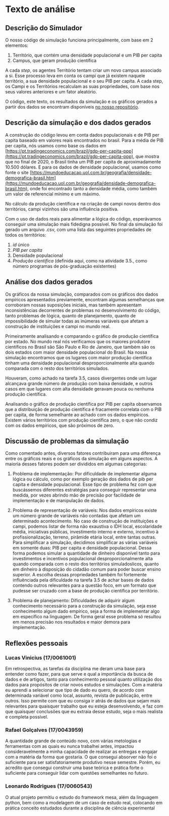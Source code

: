 # Texto de análise

## Descrição do Simulador

O nosso código de simulação funciona principalmente, com base em 2 elementos:

  1. Território, que contém uma densidade populacional e um PIB per capita
  2. Campus, que geram produção científica

A cada _step_, os agentes Território tentam criar um novo campus associado a si. Esse processo leva em conta os campi que já existem naquele território, a sua densidade populacional e o seu PIB per capita. A cada step, os Campi e os Territórios recalculam as suas propriedades, com base nos seus valores anteriores e um fator aleatório.

O código, este texto, os resultados da simulação e os gráficos gerados a partir dos dados se encontram disponíveis [no nosso repositório](https://github.com/rafael-g-depaulo/CE-trab-mesa).

## Descrição da simulação e dos dados gerados

A construção do código levou em conta dados populacionais e de PIB per capita baseado em valores reais encontrados no brasil. Para a média de PIB per capita, nós usamos como base os dados em [https://pt.tradingeconomics.com/brazil/gdp-per-capita-ppp](https://pt.tradingeconomics.com/brazil/gdp-per-capita-ppp), que mostra que no final de 2020, o Brasil tinha um PIB per capita de aproximadamente 10.500 dólares. E para os dados de densidade populacional, usamos como fonte o site [https://mundoeducacao.uol.com.br/geografia/densidade-demografica-brasil.htm](https://mundoeducacao.uol.com.br/geografia/densidade-demografica-brasil.htm), onde foi encontrado tanto a densidade média, como também um valor de referencial mínimo e um máximo. 

No cálculo da produção científica e na criação de campi novos dentro dos territórios, campi vizinhos são uma influência positiva.

Com o uso de dados reais para alimentar a lógica do código, esperávamos conseguir uma simulação mais fidedigna possível. No final da simulação foi gerado um arquivo .csv, com uma lista das seguintes propriedades de todos os territórios:

  1. _id_ único
  2. _PIB per capita_
  3. Densidade populacional
  4. _Produção científica_ (definida aqui, como na atividade 3.5., como número programas de pós-graduação existentes)

## Análise dos dados gerados

Os gráficos da nossa simulação, comparados com os gráficos dos dados empíricos apresentados previamente, encontram algumas semelhanças que corroboram nossas suposições iniciais, mas também apresentam inconsistências decorrentes de problemas no desenvolvimento do código, tanto problemas de lógica, quanto de planejamento, quanto de impossibilidade de simular todas as inúmeras variáveis que afetam a construção de instituições e campi no mundo real.

Primeiramente analisando e comparando o gráfico de produção científica por estado. No mundo real nós verificamos que os maiores produtore científicos no Brasil são São Paulo e Rio de Janeiro, que também são os dois estados com maior densidade populacional do Brasil. Na nossa simulação encontramos que os lugares com maior produção científica tinham uma densidade populacional desproporcionalmente alta quando comparada com o resto dos territórios simulados.

Houveram, como achado na tarefa 3.5, casos divergentes onde um lugar alcançava grande número de produção com baixa densidade, e outros casos em que lugares com alta densidade geravam pouca ou nenhuma produção científica.

Analisando o gráfico de produção científica por PIB per capita observamos que a distribuição de produção científica é fracamente correlata com o PIB per capita, de forma semelhante ao achado com os dados empíricos. Existem vários territórios com produção científica zero, o que não condiz com os dados empíricos, que são próximos de zero.

## Discussão de problemas da simulação

Como comentado antes, diversos fatores contribuiram para uma diferença entre os gráficos reais e os gráficos da simulação em alguns aspectos. A maioria desses fatores podem ser divididos em algumas categorias:

  1. Problema de implementação: Por dificuldade de implementar alguma lógica ou cálculo, como por exemplo geração dos dados de pib per capita e densidade populacional. Esse tipo de problema fez com que buscássemos diferentes estratégias para conseguir representar uma medida, por vezes abrindo mão de precisão por facilidade de implementação e de manipulação de dados.

  2. Problema de representação de variáveis: Nos dados empíricos existe um número grande de variáveis não contadas que afetam um determinado acontecimento. No caso de construção de instituições e campi, podemos listar de forma não exaustiva o IDH local, escolaridade média, iniciativas públicas, investimento interno e externo, incentivo à profissionalização, terreno, pirâmide etária local, entre tantas outras. Para simplificar a simulação, decidimos simplificar as várias variáveis em somente duas: PIB per capita e densidade populacional. Dessa forma podemos simular a quantidade de dinheiro disponível tanto para investimentos e incentivos populacional desproporcionalmente alta quando comparada com o resto dos territórios simuladoslicos, quanto em dinheiro à disposição do cidadão comum para poder buscar ensino superior. A escolha dessas propriedades também foi fortemente influênciada pela dificuldade na tarefa 3.5 de achar bases de dados contendo outros relevantes para a questão foco, em um formato que pudesse ser cruzado com a base de produção científica por território.

  3. Problema de planejamento: Dificuldades de adquirir algum conhecimento necessário para a construção da simulação, seja esse conhecimento algum dado empírico, seja a forma de implementar algo em específico na linguagem. De forma geral esse problema só resultou em menos precisão nos resultados e maior demora para implementação.

## Reflexões pessoais

### Lucas Vinicius (17/0061001)
Em retrospectiva, as tarefas da disciplina me deram uma base para entender como fazer, para que serve e qual a importância da busca de dados e de artigos, tanto para conhecimento pessoal quanto utilização dos dados para propósitos de criar novos estudos e simulações. Com a matéria eu aprendi a selecionar que tipo de dado eu quero, de acordo com determinada variável como local, assunto, revista de publicação, entre outros. Isso permite com que eu consiga ir atrás de dados que sejam mais relevantes para quaisquer trabalho que eu esteja desenvolvendo, e faz com que quaisquer conclusões que eu extraia desse estudo, seja o mais realista e completa possível.

### Rafael Golçalves (17/0043959)
A quantidade grande de conteúdo novo, com várias metologias e ferramentas com as quais eu nunca trabalhei antes, impactou consideravelmente a minha capacidade de realizar as entregas e engajar com a matéria da forma que gostaria. O que consegui absorver não foi o suficiente para ser satisfatoriamente produtivo nesse semestre. Porém, eu acredito que consegui construir uma base teórica e prática forte o suficiente para conseguir lidar com questões semelhantes no futuro.

### Leonardo Rodrigues (17/0060543)
O atual projeto permitiu o estudo do framework mesa, além da linguagem python, bem como a modelagem de um caso de estudo real, colocando em prática conceito estudados durante a disciplina de ciência experimental
